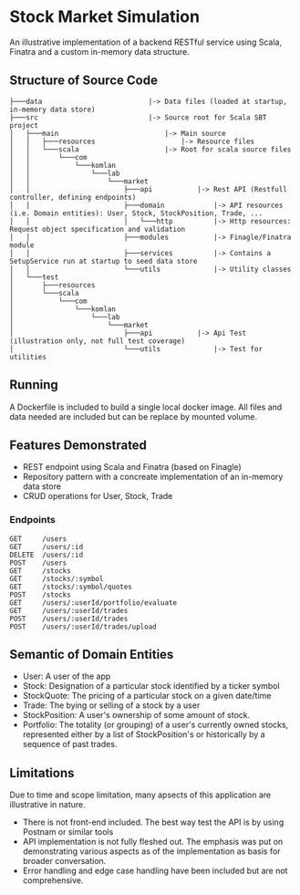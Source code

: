 # Stock Market Simulation

An illustrative implementation of a backend RESTful service using Scala, Finatra and a custom in-memory data structure.

## Structure of Source Code
```
├───data					      |-> Data files (loaded at startup, in-memory data store)
├───src						      |-> Source root for Scala SBT project
│   ├───main					      |-> Main source
│   │   ├───resources				      |-> Resource files
│   │   └───scala				      |-> Root for scala source files
│   │       └───com
│   │           └───komlan
│   │               └───lab
│   │                   └───market		      
│   │                       ├───api		      |-> Rest API (Restfull controller, defining endpoints) 
│   │                       ├───domain		      |-> API resources (i.e. Domain entities): User, Stock, StockPosition, Trade, ...
│   │                       │   └───http	      |-> Http resources: Request object specification and validation
│   │                       ├───modules		      |-> Finagle/Finatra module
│   │                       ├───services	      |-> Contains a SetupService run at startup to seed data store
│   │                       └───utils		      |-> Utility classes
│   └───test
│       ├───resources
│       └───scala
│           └───com
│               └───komlan
│                   └───lab
│                       └───market
│                           ├───api		      |-> Api Test (illustration only, not full test coverage)
│                           └───utils		      |-> Test for utilities

```

## Running
A Dockerfile is included to build a single local docker image. All files and data needed are included but can be replace by mounted volume.


## Features Demonstrated
- REST endpoint using Scala and Finatra (based on Finagle)
- Repository pattern with a concreate implementation of an in-memory data store
- CRUD operations for User, Stock, Trade 

### Endpoints

```
GET     /users
GET     /users/:id
DELETE  /users/:id
POST    /users
GET     /stocks
GET     /stocks/:symbol
GET     /stocks/:symbol/quotes
POST    /stocks
GET     /users/:userId/portfolio/evaluate
GET     /users/:userId/trades
POST    /users/:userId/trades
POST    /users/:userId/trades/upload

```
## Semantic of Domain Entities
- User: A user of the app
- Stock: Designation of a particular stock identified by a ticker symbol
- StockQuote: The pricing of a particular stock on a given date/time
- Trade: The bying or selling of a stock by a user
- StockPosition: A user's ownership of some amount of stock. 
- Portfolio: The totality (or grouping) of a user's currently owned stocks, represented either by a list of StockPosition's or historically by a sequence of past trades.


## Limitations
Due to time and scope limitation, many apsects of this application are illustrative in nature.  
- There is not front-end included. The best way test the API is by using Postnam or similar tools
- API implementation is not fully fleshed out. The emphasis was put on demonstrating various aspects as of the implementation as basis for broader conversation.
- Error handling and edge case handling have been included but are not comprehensive.

